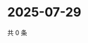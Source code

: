 # 2025-07-29

共 0 条

<!-- BEGIN ZHIHUQUESTIONS -->
<!-- 最后更新时间 Tue Jul 29 2025 16:17:37 GMT+0800 (China Standard Time) -->

<!-- END ZHIHUQUESTIONS -->
